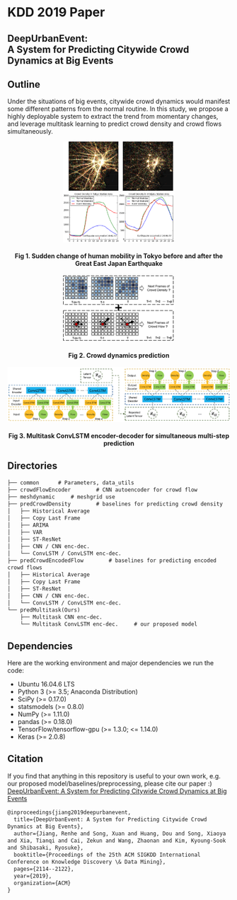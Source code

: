 # KDD 2019 Paper
## DeepUrbanEvent: <br> A System for Predicting Citywide Crowd Dynamics at Big Events

## Outline
Under the situations of big events, citywide crowd dynamics would manifest some different patterns from the normal routine. In this study, we propose a highly deployable system to extract the trend from momentary changes, and leverage multitask learning to predict crowd density and crowd flows simultaneously.

<p align="center"><img src="figures/earthquake.png" width="50%" height="50%"></p>
<h4 align="center">Fig 1. Sudden change of human mobility in Tokyo before and after the Great East Japan Earthquake</h4>


<p align="center"><img src="figures/problem.png" width="50%" height="50%"></p>
<h4 align="center">Fig 2. Crowd dynamics prediction</h4>


<p align="center"><img src="figures/multitask_convlstm.png"></p>
<h4 align="center">Fig 3. Multitask ConvLSTM encoder-decoder for simultaneous multi-step prediction</h4>

## Directories
```
├── common		# Parameters, data_utils
├── crowdFlowEncoder		# CNN autoencoder for crowd flow
├── meshdynamic		# meshgrid use
├── predCrowdDensity		# baselines for predicting crowd density
│	├── Historical Average
│	├── Copy Last Frame
│	├── ARIMA
│	├── VAR
│	├── ST-ResNet
│	├── CNN / CNN enc-dec.
│	└── ConvLSTM / ConvLSTM enc-dec.
├── predCrowdEncodedFlow		# baselines for predicting encoded crowd flows
│	├── Historical Average
│	├── Copy Last Frame
│	├── ST-ResNet
│	├── CNN / CNN enc-dec.
│	└── ConvLSTM / ConvLSTM enc-dec.
└── predMultitask(Ours)
	├── Multitask CNN enc-dec.
	└── Multitask ConvLSTM enc-dec.		# our proposed model
```

## Dependencies
Here are the working environment and major dependencies we run the code:
* Ubuntu 16.04.6 LTS
* Python 3 (>= 3.5; Anaconda Distribution)
* SciPy (>= 0.17.0)
* statsmodels (>= 0.8.0)
* NumPy (>= 1.11.0)
* pandas (>= 0.18.0)
* TensorFlow/tensorflow-gpu (>= 1.3.0; <= 1.14.0)
* Keras (>= 2.0.8)

## Citation
If you find that anything in this repository is useful to your own work, e.g. our proposed model/baselines/preprocessing, please cite our paper :) [DeepUrbanEvent: A System for Predicting Citywide Crowd Dynamics at Big Events](https://www.researchgate.net/profile/Renhe_Jiang/publication/334714928_DeepUrbanEvent_A_System_for_Predicting_Citywide_Crowd_Dynamics_at_Big_Events/links/5d417167299bf1995b597f28/DeepUrbanEvent-A-System-for-Predicting-Citywide-Crowd-Dynamics-at-Big-Events.pdf)
```
@inproceedings{jiang2019deepurbanevent,
  title={DeepUrbanEvent: A System for Predicting Citywide Crowd Dynamics at Big Events},
  author={Jiang, Renhe and Song, Xuan and Huang, Dou and Song, Xiaoya and Xia, Tianqi and Cai, Zekun and Wang, Zhaonan and Kim, Kyoung-Sook and Shibasaki, Ryosuke},
  booktitle={Proceedings of the 25th ACM SIGKDD International Conference on Knowledge Discovery \& Data Mining},
  pages={2114--2122},
  year={2019},
  organization={ACM}
}
```
